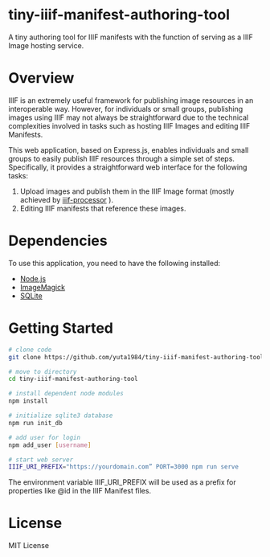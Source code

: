 # tiny-iiif-manifest-authoring-tool
A tiny authoring tool for IIIF manifests with the function of serving as a IIIF Image hosting service.

# Overview
IIIF is an extremely useful framework for publishing image resources in an interoperable way. However, for individuals or small groups, publishing images using IIIF may not always be straightforward due to the technical complexities involved in tasks such as hosting IIIF Images and editing IIIF Manifests.

This web application, based on Express.js, enables individuals and small groups to easily publish IIIF resources through a simple set of steps. Specifically, it provides a straightforward web interface for the following tasks:

1. Upload images and publish them in the IIIF Image format (mostly achieved by [iiif-processor](https://github.com/samvera/node-iiif) ).
2. Editing IIIF manifests that reference these images.

# Dependencies
To use this application, you need to have the following installed:
- [Node.js](https://nodejs.org/)
- [ImageMagick](https://imagemagick.org/index.php)
- [SQLite](https://www.sqlite.org/index.html)

# Getting Started
```bash
# clone code
git clone https://github.com/yuta1984/tiny-iiif-manifest-authoring-tool

# move to directory
cd tiny-iiif-manifest-authoring-tool

# install dependent node modules
npm install

# initialize sqlite3 database
npm run init_db

# add user for login 
npm add_user [username]

# start web server
IIIF_URI_PREFIX="https://yourdomain.com” PORT=3000 npm run serve
```
The environment variable IIIF_URI_PREFIX will be used as a prefix for properties like @id in the IIIF Manifest files.

# License
MIT License
